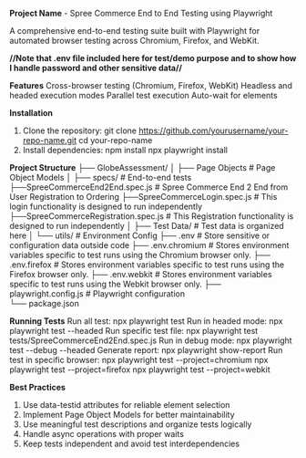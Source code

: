 **Project Name** - Spree Commerce End to End Testing using Playwright

A comprehensive end-to-end testing suite built with Playwright for automated browser testing across Chromium, Firefox, and WebKit.

**//Note that .env file included here for test/demo purpose and to show how I handle password and other sensitive data//**

 **Features**
Cross-browser testing (Chromium, Firefox, WebKit)
Headless and headed execution modes
Parallel test execution
Auto-wait for elements

**Installation**
1. Clone the repository:
    git clone https://github.com/yourusername/your-repo-name.git
    cd your-repo-name
2. Install dependencies:
    npm install
    npx playwright install

**Project Structure** 
├── GlobeAssessment/
│   ├── Page Objects                         # Page Object Models
│   ├── specs/                               # End-to-end tests
        ├──SpreeCommerceEnd2End.spec.js      # Spree Commerce End 2 End from User Registration to Ordering
        ├──SpreeCommerceLogin.spec.js        # This login functionality is designed to run independently
        ├──SpreeCommerceRegistration.spec.js # This Registration functionality is designed to run independently
│   ├── Test Data/                           # Test data is organized here
│   └── utils/                               # Environment Config
├── .env                                     # Store sensitive or configuration data outside code
├── .env.chromium                            # Stores environment variables specific to test runs using the Chromium browser only.
├── .env.firefox                             # Stores environment variables specific to test runs using the Firefox browser only.
├── .env.webkit                              # Stores environment variables specific to test runs using the Webkit browser only.
├── playwright.config.js                     # Playwright configuration            
└── package.json

**Running Tests**
Run all test: npx playwright test
Run in headed mode: npx playwright test --headed
Run specific test file: npx playwright test tests/SpreeCommerceEnd2End.spec.js
Run in debug mode: npx playwright test --debug --headed
Generate report: npx playwright show-report
Run test in specific browser: 
  npx playwright test --project=chromium
  npx playwright test --project=firefox
  npx playwright test --project=webkit

**Best Practices**
1. Use data-testid attributes for reliable element selection
2. Implement Page Object Models for better maintainability
3. Use meaningful test descriptions and organize tests logically
4. Handle async operations with proper waits
5. Keep tests independent and avoid test interdependencies
